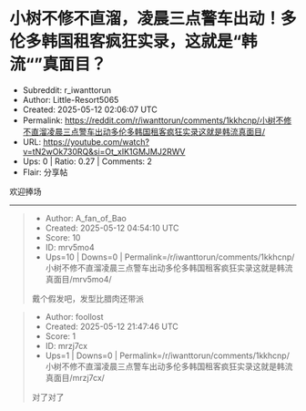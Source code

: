 # 小树不修不直溜，凌晨三点警车出动！多伦多韩国租客疯狂实录，这就是“韩流“”真面目？

- Subreddit: r_iwanttorun
- Author: Little-Resort5065
- Created: 2025-05-12 02:06:07 UTC
- Permalink: https://reddit.com/r/iwanttorun/comments/1kkhcnp/小树不修不直溜凌晨三点警车出动多伦多韩国租客疯狂实录这就是韩流真面目/
- URL: https://youtube.com/watch?v=tN2wOk730RQ&si=Ot_xIK1GMJMJ2RWV
- Ups: 0 | Ratio: 0.27 | Comments: 2
- Flair: 分享帖


欢迎捧场


---

> - Author: A_fan_of_Bao
> - Created: 2025-05-12 04:54:10 UTC
> - Score: 10
> - ID: mrv5mo4
> - Ups=10 | Downs=0 | Permalink=/r/iwanttorun/comments/1kkhcnp/小树不修不直溜凌晨三点警车出动多伦多韩国租客疯狂实录这就是韩流真面目/mrv5mo4/
>
> 戴个假发吧，发型比腊肉还带派

> - Author: foollost
> - Created: 2025-05-12 21:47:46 UTC
> - Score: 1
> - ID: mrzj7cx
> - Ups=1 | Downs=0 | Permalink=/r/iwanttorun/comments/1kkhcnp/小树不修不直溜凌晨三点警车出动多伦多韩国租客疯狂实录这就是韩流真面目/mrzj7cx/
>
> 对了对了
